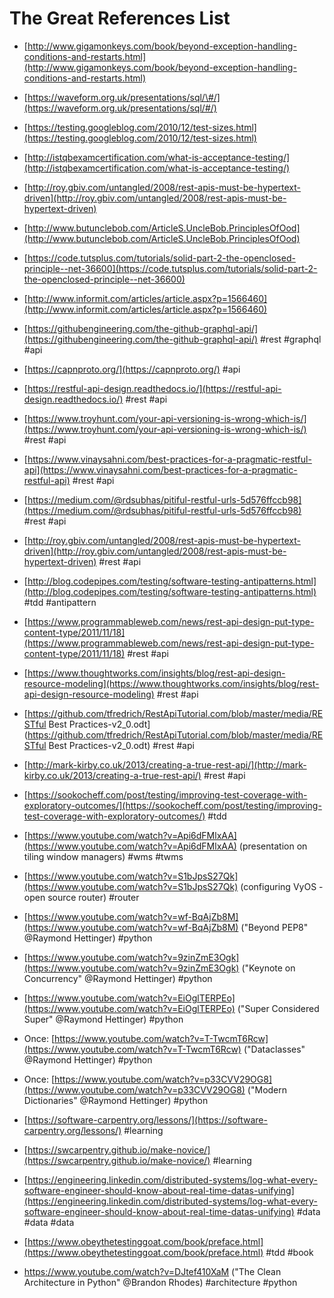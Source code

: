 # The Great References List

* [http://www.gigamonkeys.com/book/beyond-exception-handling-conditions-and-restarts.html](http://www.gigamonkeys.com/book/beyond-exception-handling-conditions-and-restarts.html)
* [https://waveform.org.uk/presentations/sql/\#/](https://waveform.org.uk/presentations/sql/#/)
* [https://testing.googleblog.com/2010/12/test-sizes.html](https://testing.googleblog.com/2010/12/test-sizes.html)

* [http://istqbexamcertification.com/what-is-acceptance-testing/](http://istqbexamcertification.com/what-is-acceptance-testing/)

* [http://roy.gbiv.com/untangled/2008/rest-apis-must-be-hypertext-driven](http://roy.gbiv.com/untangled/2008/rest-apis-must-be-hypertext-driven)

* [http://www.butunclebob.com/ArticleS.UncleBob.PrinciplesOfOod](http://www.butunclebob.com/ArticleS.UncleBob.PrinciplesOfOod)

* [https://code.tutsplus.com/tutorials/solid-part-2-the-openclosed-principle--net-36600](https://code.tutsplus.com/tutorials/solid-part-2-the-openclosed-principle--net-36600)

* [http://www.informit.com/articles/article.aspx?p=1566460](http://www.informit.com/articles/article.aspx?p=1566460)

* [https://githubengineering.com/the-github-graphql-api/](https://githubengineering.com/the-github-graphql-api/) \#rest \#graphql \#api

* [https://capnproto.org/](https://capnproto.org/) \#api

* [https://restful-api-design.readthedocs.io/](https://restful-api-design.readthedocs.io/) \#rest \#api

* [https://www.troyhunt.com/your-api-versioning-is-wrong-which-is/](https://www.troyhunt.com/your-api-versioning-is-wrong-which-is/) \#rest \#api

* [https://www.vinaysahni.com/best-practices-for-a-pragmatic-restful-api](https://www.vinaysahni.com/best-practices-for-a-pragmatic-restful-api) \#rest \#api

* [https://medium.com/@rdsubhas/pitiful-restful-urls-5d576ffccb98](https://medium.com/@rdsubhas/pitiful-restful-urls-5d576ffccb98) \#rest \#api

* [http://roy.gbiv.com/untangled/2008/rest-apis-must-be-hypertext-driven](http://roy.gbiv.com/untangled/2008/rest-apis-must-be-hypertext-driven) \#rest \#api

* [http://blog.codepipes.com/testing/software-testing-antipatterns.html](http://blog.codepipes.com/testing/software-testing-antipatterns.html) \#tdd \#antipattern

* [https://www.programmableweb.com/news/rest-api-design-put-type-content-type/2011/11/18](https://www.programmableweb.com/news/rest-api-design-put-type-content-type/2011/11/18) \#rest \#api

* [https://www.thoughtworks.com/insights/blog/rest-api-design-resource-modeling](https://www.thoughtworks.com/insights/blog/rest-api-design-resource-modeling) \#rest \#api

* [https://github.com/tfredrich/RestApiTutorial.com/blob/master/media/RESTful Best Practices-v2\_0.odt](https://github.com/tfredrich/RestApiTutorial.com/blob/master/media/RESTful Best Practices-v2_0.odt) \#rest \#api

* [http://mark-kirby.co.uk/2013/creating-a-true-rest-api/](http://mark-kirby.co.uk/2013/creating-a-true-rest-api/) \#rest \#api

* [https://sookocheff.com/post/testing/improving-test-coverage-with-exploratory-outcomes/](https://sookocheff.com/post/testing/improving-test-coverage-with-exploratory-outcomes/) \#tdd

* [https://www.youtube.com/watch?v=Api6dFMlxAA](https://www.youtube.com/watch?v=Api6dFMlxAA) \(presentation on tiling window managers\) \#wms \#twms

* [https://www.youtube.com/watch?v=S1bJpsS27Qk](https://www.youtube.com/watch?v=S1bJpsS27Qk) \(configuring VyOS - open source router\) \#router

* [https://www.youtube.com/watch?v=wf-BqAjZb8M](https://www.youtube.com/watch?v=wf-BqAjZb8M) \("Beyond PEP8" @Raymond Hettinger\) \#python

* [https://www.youtube.com/watch?v=9zinZmE3Ogk](https://www.youtube.com/watch?v=9zinZmE3Ogk) \("Keynote on Concurrency" @Raymond Hettinger\) \#python

* [https://www.youtube.com/watch?v=EiOglTERPEo](https://www.youtube.com/watch?v=EiOglTERPEo) \("Super Considered Super" @Raymond Hettinger\) \#python

* Once: [https://www.youtube.com/watch?v=T-TwcmT6Rcw](https://www.youtube.com/watch?v=T-TwcmT6Rcw) \("Dataclasses" @Raymond Hettinger\) \#python

* Once: [https://www.youtube.com/watch?v=p33CVV29OG8](https://www.youtube.com/watch?v=p33CVV29OG8) \("Modern Dictionaries" @Raymond Hettinger\) \#python

* [https://software-carpentry.org/lessons/](https://software-carpentry.org/lessons/) \#learning

* [https://swcarpentry.github.io/make-novice/](https://swcarpentry.github.io/make-novice/) \#learning

* [https://engineering.linkedin.com/distributed-systems/log-what-every-software-engineer-should-know-about-real-time-datas-unifying](https://engineering.linkedin.com/distributed-systems/log-what-every-software-engineer-should-know-about-real-time-datas-unifying) \#data \#data \#data

* [https://www.obeythetestinggoat.com/book/preface.html](https://www.obeythetestinggoat.com/book/preface.html) \#tdd \#book

* https://www.youtube.com/watch?v=DJtef410XaM \("The Clean Architecture in Python" @Brandon Rhodes\) \#architecture \#python



